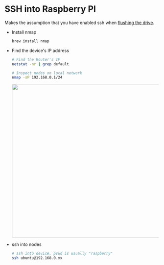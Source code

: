 # SSH into Raspberry PI

Makes the assumption that you have enabled ssh when [flushing the drive](./os_flushing.md).

 - Install nmap
    ```sh
    brew install nmap
    ```

 - Find the device's IP address

    ```sh
    # Find the Router's IP
    netstat -nr | grep default

    # Inspect nodes on local network
    nmap -sP 192.168.0.1/24
    ```

    <p align="center">
      <img src="../assets/nmap_nodes.png" width="500px">
    </p>

 - ssh into nodes

    ```sh
    # ssh into device, pswd is usually "raspberry"
    ssh ubuntu@192.168.0.xx
    ```
